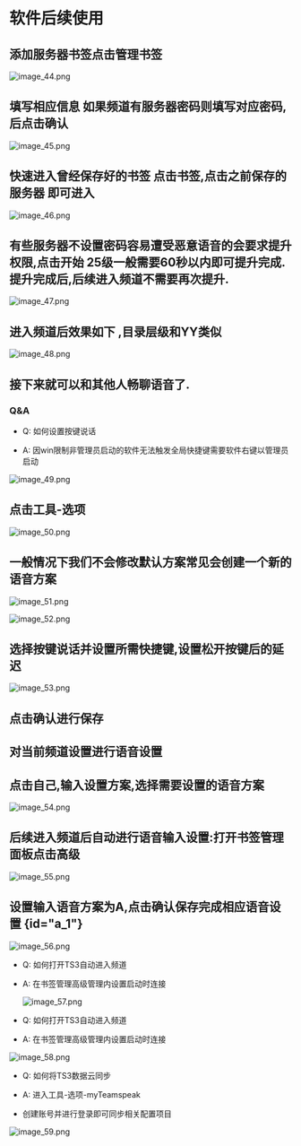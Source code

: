 # 软件后续使用

## 添加服务器书签点击管理书签

![image_44.png](image_44.png)

## 填写相应信息 如果频道有服务器密码则填写对应密码,后点击确认

![image_45.png](image_45.png)

## 快速进入曾经保存好的书签 点击书签,点击之前保存的服务器 即可进入

![image_46.png](image_46.png)

## 有些服务器不设置密码容易遭受恶意语音的会要求提升权限,点击开始 25级一般需要60秒以内即可提升完成.提升完成后,后续进入频道不需要再次提升.

![image_47.png](image_47.png)

## 进入频道后效果如下 ,目录层级和YY类似

![image_48.png](image_48.png)

## 接下来就可以和其他人畅聊语音了.

### Q&amp;A

- Q: 如何设置按键说话

- A: 因win限制非管理员启动的软件无法触发全局快捷键需要软件右键以管理员启动

![image_49.png](image_49.png)

## 点击工具-选项

![image_50.png](image_50.png)

## 一般情况下我们不会修改默认方案常见会创建一个新的语音方案

![image_51.png](image_51.png)

![image_52.png](image_52.png)

## 选择按键说话并设置所需快捷键,设置松开按键后的延迟

![image_53.png](image_53.png)

## 点击确认进行保存

## 对当前频道设置进行语音设置

## 点击自己,输入设置方案,选择需要设置的语音方案

![image_54.png](image_54.png)

## 后续进入频道后自动进行语音输入设置:打开书签管理面板点击高级

![image_55.png](image_55.png)

## 设置输入语音方案为A,点击确认保存完成相应语音设置 {id="a_1"}

![image_56.png](image_56.png)

- Q: 如何打开TS3自动进入频道

- A: 在书签管理高级管理内设置启动时连接

  ![image_57.png](image_57.png)

- Q: 如何打开TS3自动进入频道

- A: 在书签管理高级管理内设置启动时连接

![image_58.png](image_58.png)

- Q: 如何将TS3数据云同步

- A: 进入工具-选项-myTeamspeak

- 创建账号并进行登录即可同步相关配置项目

![image_59.png](image_59.png)

